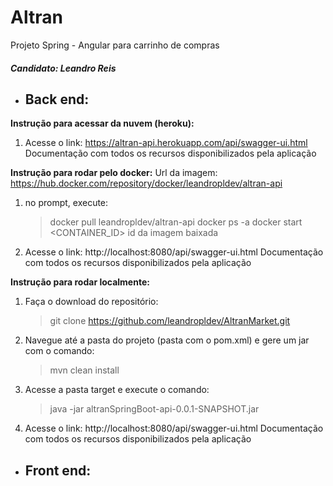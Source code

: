 # Altran
Projeto Spring - Angular para carrinho de compras
##### Candidato: Leandro Reis

- ## Back end:
**Instrução para acessar da nuvem (heroku):**
1) Acesse o link: https://altran-api.herokuapp.com/api/swagger-ui.html
Documentação com todos os recursos disponibilizados pela aplicação

**Instrução para rodar pelo docker:**
Url da imagem: https://hub.docker.com/repository/docker/leandropldev/altran-api
1) no prompt, execute: 
	> docker pull leandropldev/altran-api
	> docker ps -a
	> docker start <CONTAINER_ID> id da imagem baixada
	
2) Acesse o link: http://localhost:8080/api/swagger-ui.html
Documentação com todos os recursos disponibilizados pela aplicação

**Instrução para rodar localmente:**
1) Faça o download do repositório:
	> git clone https://github.com/leandropldev/AltranMarket.git
2) Navegue até a pasta do projeto (pasta com o pom.xml) e gere um jar com o comando:
	> mvn clean install
3) Acesse a pasta target e execute o comando:
	> java -jar altranSpringBoot-api-0.0.1-SNAPSHOT.jar
4) Acesse o link: http://localhost:8080/api/swagger-ui.html
Documentação com todos os recursos disponibilizados pela aplicação

- ## Front end: